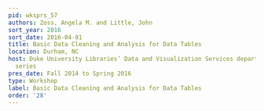 ```yaml
---
pid: wksprs_57
authors: Zoss, Angela M. and Little, John
sort_year: 2016
sort_date: 2016-04-01
title: Basic Data Cleaning and Analysis for Data Tables
location: Durham, NC
host: Duke University Libraries’ Data and Visualization Services department workshop
  series
pres_date: Fall 2014 to Spring 2016
type: Workshop
label: Basic Data Cleaning and Analysis for Data Tables
order: '28'
---
```


